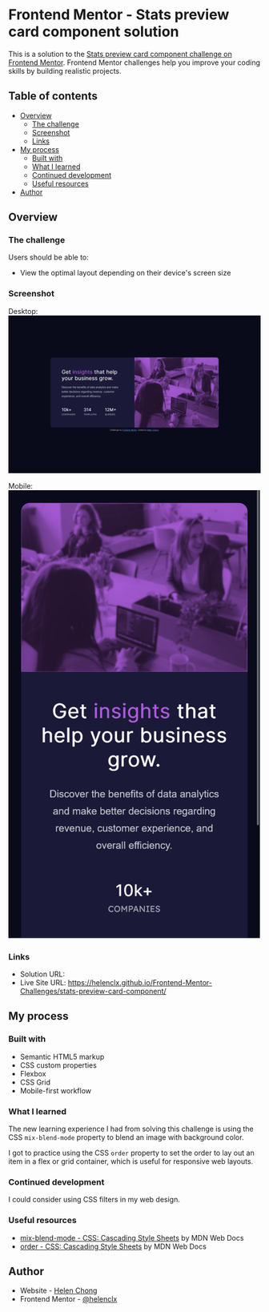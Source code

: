 # Frontend Mentor - Stats preview card component solution

This is a solution to the [Stats preview card component challenge on Frontend Mentor](https://www.frontendmentor.io/challenges/stats-preview-card-component-8JqbgoU62). Frontend Mentor challenges help you improve your coding skills by building realistic projects. 

## Table of contents

- [Overview](#overview)
  - [The challenge](#the-challenge)
  - [Screenshot](#screenshot)
  - [Links](#links)
- [My process](#my-process)
  - [Built with](#built-with)
  - [What I learned](#what-i-learned)
  - [Continued development](#continued-development)
  - [Useful resources](#useful-resources)
- [Author](#author)
<!-- - [Acknowledgments](#acknowledgments) -->

## Overview

### The challenge

Users should be able to:

- View the optimal layout depending on their device's screen size

### Screenshot

Desktop:  
![](./screenshot-desktop.png)

Mobile:  
![](./screenshot-mobile.png)

### Links

- Solution URL: 
- Live Site URL: https://helenclx.github.io/Frontend-Mentor-Challenges/stats-preview-card-component/

## My process

### Built with

- Semantic HTML5 markup
- CSS custom properties
- Flexbox
- CSS Grid
- Mobile-first workflow

### What I learned

The new learning experience I had from solving this challenge is using the CSS `mix-blend-mode` property to blend an image with background color.

I got to practice using the CSS `order` property to set the order to lay out an item in a flex or grid container, which is useful for responsive web layouts.

### Continued development

I could consider using CSS filters in my web design.

### Useful resources

- [mix-blend-mode - CSS: Cascading Style Sheets](https://developer.mozilla.org/en-US/docs/Web/CSS/mix-blend-mode) by MDN Web Docs
- [order - CSS: Cascading Style Sheets](https://developer.mozilla.org/en-US/docs/Web/CSS/order) by MDN Web Docs

## Author

- Website - [Helen Chong](https://helenclx.github.io/)
- Frontend Mentor - [@helenclx](https://www.frontendmentor.io/profile/helenclx)

<!-- ## Acknowledgments

This is where you can give a hat tip to anyone who helped you out on this project. Perhaps you worked in a team or got some inspiration from someone else's solution. This is the perfect place to give them some credit. -->